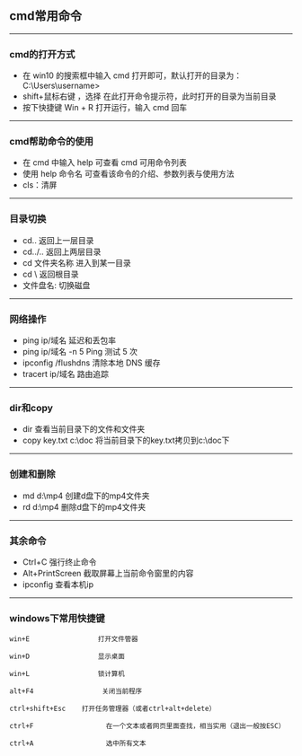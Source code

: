 ## cmd常用命令
---
### cmd的打开方式
+ 在 win10 的搜索框中输入 cmd 打开即可，默认打开的目录为：C:\Users\username>
+ shift+鼠标右键 ，选择 在此打开命令提示符，此时打开的目录为当前目录
+ 按下快捷键 Win + R 打开运行，输入 cmd 回车
---
### cmd帮助命令的使用
+ 在 cmd 中输入 help 可查看 cmd 可用命令列表
+ 使用 help 命令名 可查看该命令的介绍、参数列表与使用方法
+ cls：清屏
---
### 目录切换
+ cd..               返回上一层目录
+ cd../..            返回上两层目录
+ cd 文件夹名称       进入到某一目录
+ cd \               返回根目录
+ 文件盘名:           切换磁盘
---
### 网络操作
+ ping ip/域名          延迟和丢包率
+ ping ip/域名 -n 5     Ping 测试 5 次
+ ipconfig /flushdns    清除本地 DNS 缓存
+ tracert ip/域名       路由追踪
---
### dir和copy
+ dir                   查看当前目录下的文件和文件夹
+ copy key.txt c:\doc   将当前目录下的key.txt拷贝到c:\doc下
---
### 创建和删除
+ md d:\mp4          创建d盘下的mp4文件夹
+ rd d:\mp4          删除d盘下的mp4文件夹
---
### 其余命令
+ Ctrl+C             强行终止命令
+ Alt+PrintScreen    截取屏幕上当前命令窗里的内容
+ ipconfig           查看本机ip
---
### windows下常用快捷键

```
win+E                 打开文件管器

win+D                 显示桌面

win+L                 锁计算机

alt+F4                 关闭当前程序

ctrl+shift+Esc    打开任务管理器（或者ctrl+alt+delete）

ctrl+F                  在一个文本或者网页里面查找，相当实用（退出一般按ESC）

ctrl+A                  选中所有文本
